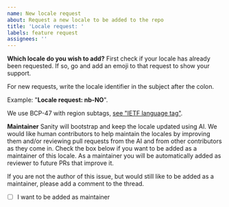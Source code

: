 ```yaml
---
name: New locale request
about: Request a new locale to be added to the repo
title: 'Locale request: '
labels: feature request
assignees: ''
---
```


**Which locale do you wish to add?**
First check if your locale has already been requested. If so, go and add an emoji to that request to show your support.

For new requests, write the locale identifier in the subject after the colon.

Example: "**Locale request: nb-NO**".

We use BCP-47 with region subtags, [see "IETF language tag"](https://en.wikipedia.org/wiki/IETF_language_tag).

**Maintainer**
Sanity will bootstrap and keep the locale updated using AI. We would like human contributors to help maintain the locales by improving them and/or reviewing pull requests from the AI and from other contributors as they come in. Check the box below if you want to be added as a maintainer of this locale. As a maintainer you will be automatically added as reviewer to future PRs that improve it.

If you are not the author of this issue, but would still like to be added as a maintainer, please add a comment to the thread.

- [ ] I want to be added as maintainer
